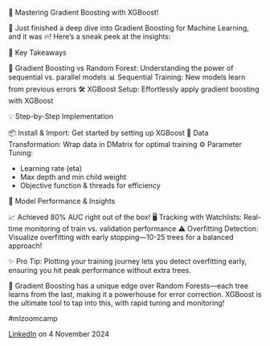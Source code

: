 🚀 Mastering Gradient Boosting with XGBoost!

🎉 Just finished a deep dive into Gradient Boosting for Machine Learning, and it was 🔥! Here’s a sneak peek at the insights:

🎯 Key Takeaways

🌳 Gradient Boosting vs Random Forest: Understanding the power of sequential vs. parallel models
📊 Sequential Training: New models learn from previous errors
🛠️ XGBoost Setup: Effortlessly apply gradient boosting with XGBoost

💡 Step-by-Step Implementation

📦 Install & Import: Get started by setting up XGBoost
🔄 Data Transformation: Wrap data in DMatrix for optimal training
⚙️ Parameter Tuning:
- Learning rate (eta)
- Max depth and min child weight
- Objective function & threads for efficiency

🎯 Model Performance & Insights

📈 Achieved 80% AUC right out of the box!
🖥️ Tracking with Watchlists: Real-time monitoring of train vs. validation performance
⚠️ Overfitting Detection: Visualize overfitting with early stopping—10-25 trees for a balanced approach!

✨ Pro Tip: Plotting your training journey lets you detect overfitting early, ensuring you hit peak performance without extra trees.

🌱 Gradient Boosting has a unique edge over Random Forests—each tree learns from the last, making it a powerhouse for error correction. XGBoost is the ultimate tool to tap into this, with rapid tuning and monitoring!

#mlzoomcamp

[LinkedIn](https://www.linkedin.com/posts/tillmeineke_mlzoomcamp-activity-7259300465681547264-4PUe?utm_source=share&utm_medium=member_desktop) on 4 November 2024